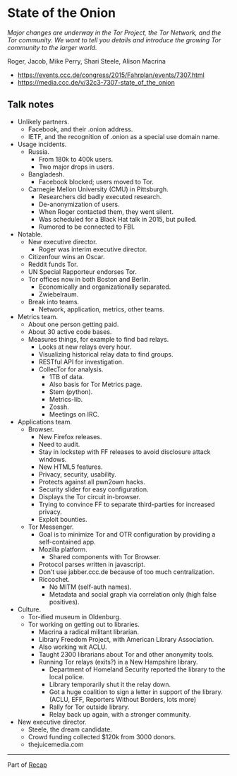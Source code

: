 # State of the Onion

*Major changes are underway in the Tor Project, the Tor Network, and the Tor community. We want to tell you details and introduce the growing Tor community to the larger world.*

Roger, Jacob, Mike Perry, Shari Steele, Alison Macrina

- https://events.ccc.de/congress/2015/Fahrplan/events/7307.html
- https://media.ccc.de/v/32c3-7307-state_of_the_onion


## Talk notes

- Unlikely partners.
    - Facebook, and their .onion address.
    - IETF, and the recognition of .onion as a special use domain name.
- Usage incidents.
    - Russia.
        - From 180k to 400k users.
        - Two major drops in users.
    - Bangladesh.
        - Facebook blocked; users moved to Tor.
    - Carnegie Mellon University (CMU) in Pittsburgh.
        - Researchers did badly executed research.
        - De-anonymization of users.
        - When Roger contacted them, they went silent.
        - Was scheduled for a Black Hat talk in 2015, but pulled.
        - Rumored to be connected to FBI.
- Notable.
    - New executive director.
        - Roger was interim executive director.
    - Citizenfour wins an Oscar.
    - Reddit funds Tor.
    - UN Special Rapporteur endorses Tor.
    - Tor offices now in both Boston and Berlin.
        - Economically and organizationally separated.
        - Zwiebelraum.
    - Break into teams.
        - Network, application, metrics, other teams.
- Metrics team.
    - About one person getting paid.
    - About 30 active code bases.
    - Measures things, for example to find bad relays.
        - Looks at new relays every hour.
        - Visualizing historical relay data to find groups.
        - RESTful API for investigation.
        - CollecTor for analysis.
            - 1TB of data.
            - Also basis for Tor Metrics page.
            - Stem (python).
            - Metrics-lib.
            - Zossh.
            - Meetings on IRC.
- Applications team.
    - Browser.
        - New Firefox releases.
        - Need to audit.
        - Stay in lockstep with FF releases to avoid disclosure attack windows.
        - New HTML5 features.
        - Privacy, security, usability.
        - Protects against all pwn2own hacks.
        - Security slider for easy configuration.
        - Displays the Tor circuit in-browser.
        - Trying to convince FF to separate third-parties for increased privacy.
        - Exploit bounties.
    - Tor Messenger.
        - Goal is to minimize Tor and OTR configuration by providing a self-contained app.
        - Mozilla platform.
            - Shared components with Tor Browser.
        - Protocol parses written in javascript.
        - Don't use jabber.ccc.de because of too much centralization.
        - Riccochet.
            - No MITM (self-auth names).
            - Metadata and social graph via correlation only (high false positives).
- Culture.
    - Tor-ified museum in Oldenburg.
    - Tor working on getting out to libraries.
        - Macrina a radical militant librarian.
        - Library Freedom Project, with American Library Association.
        - Also working wit ACLU.
        - Taught 2300 librarians about Tor and other anonymity tools.
        - Running Tor relays (exits?) in a New Hampshire library.
            - Department of Homeland Security reported the library to the local police.
            - Library temporarily shut it the relay down.
            - Got a huge coalition to sign a letter in support of the library. (ACLU, EFF, Reporters Without Borders, lots more)
            - Rally for Tor outside library.
            - Relay back up again, with a stronger community.
- New executive director.
    - Steele, the dream candidate.
    - Crowd funding collected $120k from 3000 donors.
    - thejuicemedia.com


---

Part of [Recap](https://github.com/joelpurra/recap)

